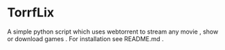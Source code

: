 # TorrfLix
A simple python script which uses webtorrent to stream any movie , show or download games . For installation see README.md .
